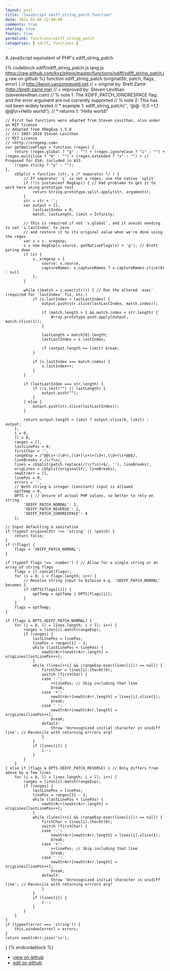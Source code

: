 ```yaml
---
layout: post
title: "JavaScript xdiff_string_patch function"
date: 2011-02-06 12:00:00
comments: true
sharing: true
footer: true
permalink: functions/xdiff_string_patch
categories: [ xdiff, functions ]
---
```

A JavaScript equivalent of PHP's xdiff_string_patch
<!-- more -->
{% codeblock xdiff/xdiff_string_patch.js lang:js https://raw.github.com/kvz/phpjs/master/functions/xdiff/xdiff_string_patch.js raw on github %}
function xdiff_string_patch (originalStr, patch, flags, error) {
    // http://kevin.vanzonneveld.net
    // +   original by: Brett Zamir (http://brett-zamir.me)
    // +   improved by: Steven Levithan (stevenlevithan.com)
    // %        note 1: The XDIFF_PATCH_IGNORESPACE flag and the error argument are not currently supported
    // %        note 2: This has not been widely tested
    // *     example 1: xdiff_string_patch('', '@@ -0,0 +1,1 @@\n+Hello world!');
    // *     returns 1: 'Hello world!'

    // First two functions were adapted from Steven Levithan, also under an MIT license
    // Adapted from XRegExp 1.5.0
    // (c) 2007-2010 Steven Levithan
    // MIT License
    // <http://xregexp.com>
    var getNativeFlags = function (regex) {
        return (regex.global ? "g" : "") + (regex.ignoreCase ? "i" : "") + (regex.multiline ? "m" : "") + (regex.extended ? "x" : "") + // Proposed for ES4; included in AS3
        (regex.sticky ? "y" : "");
    },
        cbSplit = function (str, s /* separator */ ) {
            // If separator `s` is not a regex, use the native `split`
            if (!(s instanceof RegExp)) { // Had problems to get it to work here using prototype test
                return String.prototype.split.apply(str, arguments);
            }
            str = str + '';
            var output = [],
                lastLastIndex = 0,
                match, lastLength, limit = Infinity;

            // This is required if not `s.global`, and it avoids needing to set `s.lastIndex` to zero
            // and restore it to its original value when we're done using the regex
            var x = s._xregexp;
            s = new RegExp(s.source, getNativeFlags(s) + 'g'); // Brett paring down
            if (x) {
                s._xregexp = {
                    source: x.source,
                    captureNames: x.captureNames ? x.captureNames.slice(0) : null
                };
            }

            while ((match = s.exec(str))) { // Run the altered `exec` (required for `lastIndex` fix, etc.)
                if (s.lastIndex > lastLastIndex) {
                    output.push(str.slice(lastLastIndex, match.index));

                    if (match.length > 1 && match.index < str.length) {
                        Array.prototype.push.apply(output, match.slice(1));
                    }

                    lastLength = match[0].length;
                    lastLastIndex = s.lastIndex;

                    if (output.length >= limit) break;
                }

                if (s.lastIndex === match.index) {
                    s.lastIndex++;
                }
            }

            if (lastLastIndex === str.length) {
                if (!s.test("") || lastLength) {
                    output.push("");
                }
            } else {
                output.push(str.slice(lastLastIndex));
            }

            return output.length > limit ? output.slice(0, limit) : output;
        },
        i = 0,
        ll = 0,
        ranges = [],
        lastLinePos = 0,
        firstChar = '',
        rangeExp = /^@@\s+-(\d+),(\d+)\s+\+(\d+),(\d+)\s+@@$/,
        lineBreaks = /\r?\n/,
        lines = cbSplit(patch.replace(/(\r?\n)+$/, ''), lineBreaks),
        origLines = cbSplit(originalStr, lineBreaks),
        newStrArr = [],
        linePos = 0,
        errors = '',
        // Both string & integer (constant) input is allowed
        optTemp = 0,
        OPTS = { // Unsure of actual PHP values, so better to rely on string
            'XDIFF_PATCH_NORMAL': 1,
            'XDIFF_PATCH_REVERSE': 2,
            'XDIFF_PATCH_IGNORESPACE': 4
        };

    // Input defaulting & sanitation
    if (typeof originalStr !== 'string' || !patch) {
        return false;
    }
    if (!flags) {
        flags = 'XDIFF_PATCH_NORMAL';
    }

    if (typeof flags !== 'number') { // Allow for a single string or an array of string flags
        flags = [].concat(flags);
        for (i = 0; i < flags.length; i++) {
            // Resolve string input to bitwise e.g. 'XDIFF_PATCH_NORMAL' becomes 1
            if (OPTS[flags[i]]) {
                optTemp = optTemp | OPTS[flags[i]];
            }
        }
        flags = optTemp;
    }

    if (flags & OPTS.XDIFF_PATCH_NORMAL) {
        for (i = 0, ll = lines.length; i < ll; i++) {
            ranges = lines[i].match(rangeExp);
            if (ranges) {
                lastLinePos = linePos;
                linePos = ranges[1] - 1;
                while (lastLinePos < linePos) {
                    newStrArr[newStrArr.length] = origLines[lastLinePos++];
                }
                while (lines[++i] && (rangeExp.exec(lines[i])) == null) {
                    firstChar = lines[i].charAt(0);
                    switch (firstChar) {
                    case '-':
                        ++linePos; // Skip including that line
                        break;
                    case '+':
                        newStrArr[newStrArr.length] = lines[i].slice(1);
                        break;
                    case ' ':
                        newStrArr[newStrArr.length] = origLines[linePos++];
                        break;
                    default:
                        throw 'Unrecognized initial character in unidiff line'; // Reconcile with returning errrors arg?
                    }
                }
                if (lines[i]) {
                    i--;
                }
            }
        }
    } else if (flags & OPTS.XDIFF_PATCH_REVERSE) { // Only differs from above by a few lines
        for (i = 0, ll = lines.length; i < ll; i++) {
            ranges = lines[i].match(rangeExp);
            if (ranges) {
                lastLinePos = linePos;
                linePos = ranges[3] - 1;
                while (lastLinePos < linePos) {
                    newStrArr[newStrArr.length] = origLines[lastLinePos++];
                }
                while (lines[++i] && (rangeExp.exec(lines[i])) == null) {
                    firstChar = lines[i].charAt(0);
                    switch (firstChar) {
                    case '-':
                        newStrArr[newStrArr.length] = lines[i].slice(1);
                        break;
                    case '+':
                        ++linePos; // Skip including that line
                        break;
                    case ' ':
                        newStrArr[newStrArr.length] = origLines[linePos++];
                        break;
                    default:
                        throw 'Unrecognized initial character in unidiff line'; // Reconcile with returning errrors arg?
                    }
                }
                if (lines[i]) {
                    i--;
                }
            }
        }
    }
    if (typeof(error === 'string')) {
        this.window[error] = errors;
    }
    return newStrArr.join('\n');
}
{% endcodeblock %}
<ul>
 <li><a href="https://github.com/kvz/phpjs/blob/master/functions/xdiff/xdiff_string_patch.js">view on github</a></li>
 <li><a href="https://github.com/kvz/phpjs/edit/master/functions/xdiff/xdiff_string_patch.js">edit on github</a></li>
</ul>
